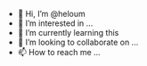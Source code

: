 - 👋 Hi, I’m @heloum
- 👀 I’m interested in ...
- 🌱 I’m currently learning this
- 💞️ I’m looking to collaborate on ...
- 📫 How to reach me ...

<!---
heloum/heloum is a ✨ special ✨ repository because its `README.md` (this file) appears on your GitHub profile.
You can click the Preview link to take a look at your changes.
--->
